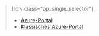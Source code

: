 > [!div class="op_single_selector"]
> * [Azure-Portal](../articles/storage/storage-e2e-troubleshooting.md)
> * [Klassisches Azure-Portal](../articles/storage/storage-e2e-troubleshooting-classic-portal.md)
> 
> 



<!--HONumber=Nov16_HO3-->


